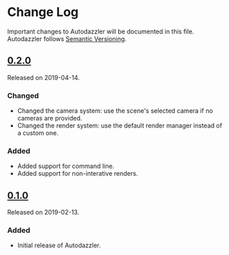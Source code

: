 # Change Log
Important changes to Autodazzler will be documented in this file.
Autodazzler follows [Semantic Versioning](http://semver.org/).

## [0.2.0](https://github.com/ephread/Instructions/releases/tag/0.2.0)
Released on 2019-04-14.

### Changed
- Changed the camera system: use the scene's selected camera if no cameras are provided.
- Changed the render system: use the default render manager instead of a custom one.

### Added
- Added support for command line.
- Added support for non-interative renders.

## [0.1.0](https://github.com/ephread/Instructions/releases/tag/0.1.0)
Released on 2019-02-13.

### Added
- Initial release of Autodazzler.
